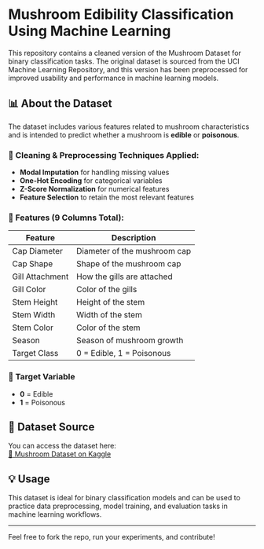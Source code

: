 # Mushroom Edibility Classification Using Machine Learning

This repository contains a cleaned version of the Mushroom Dataset for binary classification tasks. The original dataset is sourced from the UCI Machine Learning Repository, and this version has been preprocessed for improved usability and performance in machine learning models.

## 📊 About the Dataset

The dataset includes various features related to mushroom characteristics and is intended to predict whether a mushroom is **edible** or **poisonous**.

### 🔧 Cleaning & Preprocessing Techniques Applied:
- **Modal Imputation** for handling missing values
- **One-Hot Encoding** for categorical variables
- **Z-Score Normalization** for numerical features
- **Feature Selection** to retain the most relevant features

### 🧠 Features (9 Columns Total):

| Feature         | Description                  |
|----------------|------------------------------|
| Cap Diameter    | Diameter of the mushroom cap |
| Cap Shape       | Shape of the mushroom cap    |
| Gill Attachment | How the gills are attached   |
| Gill Color      | Color of the gills           |
| Stem Height     | Height of the stem           |
| Stem Width      | Width of the stem            |
| Stem Color      | Color of the stem            |
| Season          | Season of mushroom growth    |
| Target Class    | 0 = Edible, 1 = Poisonous    |

### 🎯 Target Variable
- **0** = Edible  
- **1** = Poisonous

## 📎 Dataset Source

You can access the dataset here:  
[🔗 Mushroom Dataset on Kaggle](https://www.kaggle.com/datasets/prishasawhney/mushroom-dataset)

## 💡 Usage

This dataset is ideal for binary classification models and can be used to practice data preprocessing, model training, and evaluation tasks in machine learning workflows.

---

Feel free to fork the repo, run your experiments, and contribute!
